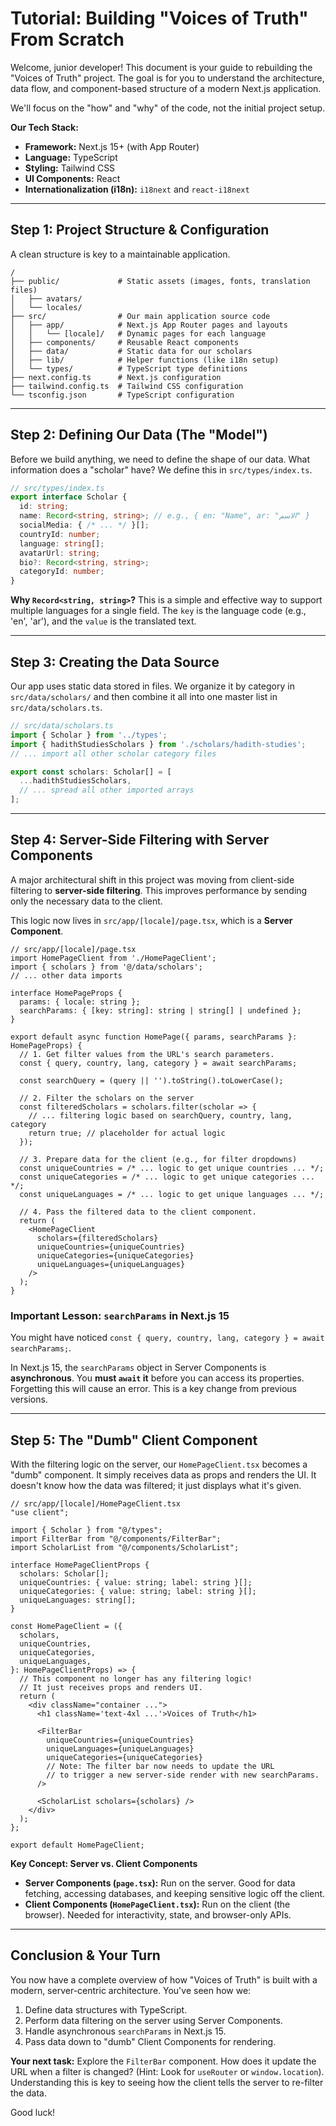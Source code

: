 # Tutorial: Building "Voices of Truth" From Scratch

Welcome, junior developer! This document is your guide to rebuilding the "Voices of Truth" project. The goal is for you to understand the architecture, data flow, and component-based structure of a modern Next.js application.

We'll focus on the "how" and "why" of the code, not the initial project setup.

**Our Tech Stack:**
*   **Framework:** Next.js 15+ (with App Router)
*   **Language:** TypeScript
*   **Styling:** Tailwind CSS
*   **UI Components:** React
*   **Internationalization (i18n):** `i18next` and `react-i18next`

---

## Step 1: Project Structure & Configuration

A clean structure is key to a maintainable application.

```
/
├── public/             # Static assets (images, fonts, translation files)
│   ├── avatars/
│   └── locales/
├── src/                # Our main application source code
│   ├── app/            # Next.js App Router pages and layouts
│   │   └── [locale]/   # Dynamic pages for each language
│   ├── components/     # Reusable React components
│   ├── data/           # Static data for our scholars
│   ├── lib/            # Helper functions (like i18n setup)
│   └── types/          # TypeScript type definitions
├── next.config.ts      # Next.js configuration
├── tailwind.config.ts  # Tailwind CSS configuration
└── tsconfig.json       # TypeScript configuration
```

---

## Step 2: Defining Our Data (The "Model")

Before we build anything, we need to define the shape of our data. What information does a "scholar" have? We define this in `src/types/index.ts`.

```typescript
// src/types/index.ts
export interface Scholar {
  id: string;
  name: Record<string, string>; // e.g., { en: "Name", ar: "الاسم" }
  socialMedia: { /* ... */ }[];
  countryId: number;
  language: string[];
  avatarUrl: string;
  bio?: Record<string, string>;
  categoryId: number;
}
```
**Why `Record<string, string>`?** This is a simple and effective way to support multiple languages for a single field. The `key` is the language code (e.g., 'en', 'ar'), and the `value` is the translated text.

---

## Step 3: Creating the Data Source

Our app uses static data stored in files. We organize it by category in `src/data/scholars/` and then combine it all into one master list in `src/data/scholars.ts`.

```typescript
// src/data/scholars.ts
import { Scholar } from '../types';
import { hadithStudiesScholars } from './scholars/hadith-studies';
// ... import all other scholar category files

export const scholars: Scholar[] = [
  ...hadithStudiesScholars,
  // ... spread all other imported arrays
];
```

---

## Step 4: Server-Side Filtering with Server Components

A major architectural shift in this project was moving from client-side filtering to **server-side filtering**. This improves performance by sending only the necessary data to the client.

This logic now lives in `src/app/[locale]/page.tsx`, which is a **Server Component**.

```tsx
// src/app/[locale]/page.tsx
import HomePageClient from './HomePageClient';
import { scholars } from '@/data/scholars';
// ... other data imports

interface HomePageProps {
  params: { locale: string };
  searchParams: { [key: string]: string | string[] | undefined };
}

export default async function HomePage({ params, searchParams }: HomePageProps) {
  // 1. Get filter values from the URL's search parameters.
  const { query, country, lang, category } = await searchParams;

  const searchQuery = (query || '').toString().toLowerCase();

  // 2. Filter the scholars on the server
  const filteredScholars = scholars.filter(scholar => {
    // ... filtering logic based on searchQuery, country, lang, category
    return true; // placeholder for actual logic
  });

  // 3. Prepare data for the client (e.g., for filter dropdowns)
  const uniqueCountries = /* ... logic to get unique countries ... */;
  const uniqueCategories = /* ... logic to get unique categories ... */;
  const uniqueLanguages = /* ... logic to get unique languages ... */;

  // 4. Pass the filtered data to the client component.
  return (
    <HomePageClient
      scholars={filteredScholars}
      uniqueCountries={uniqueCountries}
      uniqueCategories={uniqueCategories}
      uniqueLanguages={uniqueLanguages}
    />
  );
}
```

### Important Lesson: `searchParams` in Next.js 15

You might have noticed `const { query, country, lang, category } = await searchParams;`.

In Next.js 15, the `searchParams` object in Server Components is **asynchronous**. You **must `await` it** before you can access its properties. Forgetting this will cause an error. This is a key change from previous versions.

---

## Step 5: The "Dumb" Client Component

With the filtering logic on the server, our `HomePageClient.tsx` becomes a "dumb" component. It simply receives data as props and renders the UI. It doesn't know how the data was filtered; it just displays what it's given.

```tsx
// src/app/[locale]/HomePageClient.tsx
"use client";

import { Scholar } from "@/types";
import FilterBar from "@/components/FilterBar";
import ScholarList from "@/components/ScholarList";

interface HomePageClientProps {
  scholars: Scholar[];
  uniqueCountries: { value: string; label: string }[];
  uniqueCategories: { value: string; label: string }[];
  uniqueLanguages: string[];
}

const HomePageClient = ({
  scholars,
  uniqueCountries,
  uniqueCategories,
  uniqueLanguages,
}: HomePageClientProps) => {
  // This component no longer has any filtering logic!
  // It just receives props and renders UI.
  return (
    <div className="container ...">
      <h1 className='text-4xl ...'>Voices of Truth</h1>

      <FilterBar
        uniqueCountries={uniqueCountries}
        uniqueLanguages={uniqueLanguages}
        uniqueCategories={uniqueCategories}
        // Note: The filter bar now needs to update the URL
        // to trigger a new server-side render with new searchParams.
      />

      <ScholarList scholars={scholars} />
    </div>
  );
};

export default HomePageClient;
```

**Key Concept: Server vs. Client Components**
*   **Server Components (`page.tsx`):** Run on the server. Good for data fetching, accessing databases, and keeping sensitive logic off the client.
*   **Client Components (`HomePageClient.tsx`):** Run on the client (the browser). Needed for interactivity, state, and browser-only APIs.

---

## Conclusion & Your Turn

You now have a complete overview of how "Voices of Truth" is built with a modern, server-centric architecture. You've seen how we:
1.  Define data structures with TypeScript.
2.  Perform data filtering on the server using Server Components.
3.  Handle asynchronous `searchParams` in Next.js 15.
4.  Pass data down to "dumb" Client Components for rendering.

**Your next task:**
Explore the `FilterBar` component. How does it update the URL when a filter is changed? (Hint: Look for `useRouter` or `window.location`). Understanding this is key to seeing how the client tells the server to re-filter the data.

Good luck!